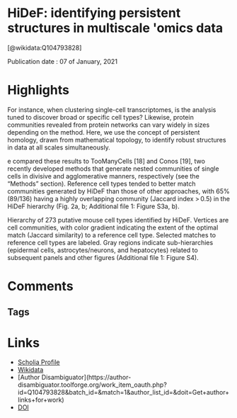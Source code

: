 
HiDeF: identifying persistent structures in multiscale 'omics data
==================================================================
  
  [@wikidata:Q104793828]  
  
Publication date : 07 of January, 2021  

# Highlights

For instance, when clustering single-cell transcriptomes, is the analysis tuned to discover broad or specific cell types? Likewise, protein communities revealed from protein networks can vary widely in sizes depending on the method. Here, we use the concept of persistent homology, drawn from mathematical topology, to identify robust structures in data at all scales simultaneously. 


e compared these results to TooManyCells [18] and Conos [19], two recently developed methods that generate nested communities of single cells in divisive and agglomerative manners, respectively (see the “Methods” section). Reference cell types tended to better match communities generated by HiDeF than those of other approaches, with 65% (89/136) having a highly overlapping community (Jaccard index > 0.5) in the HiDeF hierarchy (Fig. 2a, b; Additional file 1: Figure S3a, b). 


 Hierarchy of 273 putative mouse cell types identified by HiDeF. Vertices are cell communities, with color gradient indicating the extent of the optimal match (Jaccard similarity) to a reference cell type. Selected matches to reference cell types are labeled. Gray regions indicate sub-hierarchies (epidermal cells, astrocytes/neurons, and hepatocytes) related to subsequent panels and other figures (Additional file 1: Figure S4).

<!-- Cool figure, single tree though -->

# Comments

## Tags

# Links
  
 * [Scholia Profile](https://scholia.toolforge.org/work/Q104793828)  
 * [Wikidata](https://www.wikidata.org/wiki/Q104793828)  
 * [Author Disambiguator](https://author-
disambiguator.toolforge.org/work_item_oauth.php?id=Q104793828&batch_id=&match=1&author_list_id=&doit=Get+author+links+for+work)  
 * [DOI](https://doi.org/10.1186/S13059-020-02228-4)  
